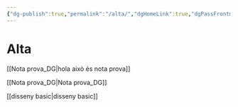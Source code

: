 ```yaml
---
{"dg-publish":true,"permalink":"/alta/","dgHomeLink":true,"dgPassFrontmatter":false}
---
```



# Alta


[[Nota prova_DG|hola això és nota prova]]

[[Nota prova_DG|Nota prova_DG]]

[[disseny basic|disseny basic]]
